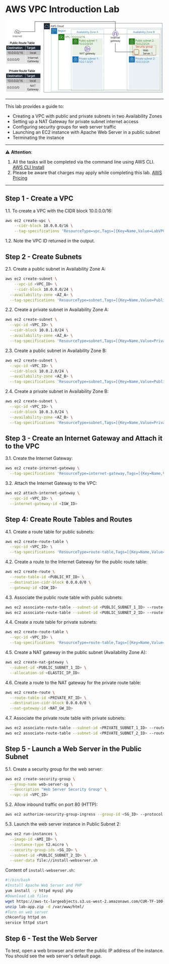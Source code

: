 # AWS VPC Introduction Lab

<div align="center">
  <img src="screenshot/architecture.jpg" width=""/>
</div>

---

This lab provides a guide to:
- Creating a VPC with public and private subnets in two Availability Zones
- Setting up a NAT Gateway for private subnet internet access
- Configuring security groups for web server traffic
- Launching an EC2 instance with Apache Web Server in a public subnet
- Terminating the instance
---  
⚠️ **Attention**: 
1. All the tasks will be completed via the command line using AWS CLI. [AWS CLI Install](https://docs.aws.amazon.com/cli/latest/userguide/getting-started-install.html)
2. Please be aware that charges may apply while completing this lab. [AWS Pricing](https://aws.amazon.com/pricing/)

---

## Step 1 - Create a VPC
1.1. To create a VPC with the CIDR block 10.0.0.0/16:
```bash
aws ec2 create-vpc \
	--cidr-block 10.0.0.0/16 \
	--tag-specifications 'ResourceType=vpc,Tags=[{Key=Name,Value=LabVPC}]'
```
1.2. Note the VPC ID returned in the output.

## Step 2 - Create Subnets
2.1. Create a public subnet in Availability Zone A:
```bash
aws ec2 create-subnet \
	--vpc-id <VPC_ID> \
	--cidr-block 10.0.0.0/24 \
  --availability-zone <AZ_A> \
  --tag-specifications 'ResourceType=subnet,Tags=[{Key=Name,Value=Public Subnet 1}]'
```
2.2. Create a private subnet in Availability Zone A:
```bash
aws ec2 create-subnet \
  --vpc-id <VPC_ID> \
  --cidr-block 10.0.1.0/24 \
  --availability-zone <AZ_A> \
  --tag-specifications 'ResourceType=subnet,Tags=[{Key=Name,Value=Private Subnet 1}]'
```
2.3. Create a public subnet in Availability Zone B:
```bash
aws ec2 create-subnet \
  --vpc-id <VPC_ID> \
  --cidr-block 10.0.2.0/24 \
  --availability-zone <AZ_B> \
  --tag-specifications 'ResourceType=subnet,Tags=[{Key=Name,Value=Public Subnet 2}]'
```
2.4. Create a private subnet in Availability Zone B:
```bash
aws ec2 create-subnet \
  --vpc-id <VPC_ID> \
  --cidr-block 10.0.3.0/24 \
  --availability-zone <AZ_B> \
  --tag-specifications 'ResourceType=subnet,Tags=[{Key=Name,Value=Private Subnet 2}]'
```
## Step 3 - Create an Internet Gateway and Attach it to the VPC
3.1. Create the Internet Gateway:
```bash
aws ec2 create-internet-gateway \
  --tag-specifications 'ResourceType=internet-gateway,Tags=[{Key=Name,Value=LabIGW}]'
```
3.2. Attach the Internet Gateway to the VPC:
```bash
aws ec2 attach-internet-gateway \
  --vpc-id <VPC_ID> \
  --internet-gateway-id <IGW_ID>
```

## Step 4: Create Route Tables and Routes
4.1. Create a route table for public subnets:
```bash
aws ec2 create-route-table \
  --vpc-id <VPC_ID> \
  --tag-specifications 'ResourceType=route-table,Tags=[{Key=Name,Value=Public Route Table}]'
```
4.2. Create a route to the Internet Gateway for the public route table:
```bash
aws ec2 create-route \
  --route-table-id <PUBLIC_RT_ID> \
  --destination-cidr-block 0.0.0.0/0 \
  --gateway-id <IGW_ID>
```
4.3. Associate the public route table with public subnets:
```bash
aws ec2 associate-route-table --subnet-id <PUBLIC_SUBNET_1_ID> --route-table-id <PUBLIC_RT_ID> 
aws ec2 associate-route-table --subnet-id <PUBLIC_SUBNET_2_ID> --route-table-id <PUBLIC_RT_ID>
```
4.4. Create a route table for private subnets:
```bash
aws ec2 create-route-table \
  --vpc-id <VPC_ID> \
  --tag-specifications 'ResourceType=route-table,Tags=[{Key=Name,Value=Private Route Table}]'
```
4.5. Create a NAT gateway in the public subnet (Availability Zone A):
```bash
aws ec2 create-nat-gateway \
  --subnet-id <PUBLIC_SUBNET_1_ID> \
  --allocation-id <ELASTIC_IP_ID>
```
4.6. Create a route to the NAT gateway for the private route table:
```bash
aws ec2 create-route \
  --route-table-id <PRIVATE_RT_ID> \
  --destination-cidr-block 0.0.0.0/0 \
  --nat-gateway-id <NAT_GW_ID>
```
4.7. Associate the private route table with private subnets:
```bash
aws ec2 associate-route-table --subnet-id <PRIVATE_SUBNET_1_ID> --route-table-id <PRIVATE_RT_ID> 
aws ec2 associate-route-table --subnet-id <PRIVATE_SUBNET_2_ID> --route-table-id <PRIVATE_RT_ID>
```

## Step 5 - Launch a Web Server in the Public Subnet 
5.1. Create a security group for the web server:
```bash
aws ec2 create-security-group \
  --group-name web-server-sg \
  --description "Web Server Security Group" \
  --vpc-id <VPC_ID>
```
5.2. Allow inbound traffic on port 80 (HTTP):
```bash
aws ec2 authorize-security-group-ingress --group-id <SG_ID> --protocol tcp --port 80 --cidr 0.0.0.0/0
```
5.3. Launch the web server instance in Public Subnet 2:
```bash
aws ec2 run-instances \
  --image-id <AMI_ID> \
  --instance-type t2.micro \
  --security-group-ids <SG_ID> \
  --subnet-id <PUBLIC_SUBNET_2_ID> \
  --user-data file://install-webserver.sh
```
Content of `install-webserver.sh`:
```bash
#!/bin/bash
#Install Apache Web Server and PHP
yum install -y httpd mysql php
#Download Lab files
wget https://aws-tc-largeobjects.s3.us-west-2.amazonaws.com/CUR-TF-100-RESTRT-1/267-lab-NF-build-vpc-web-server/s3/lab-app.zip
unzip lab-app.zip -d /var/www/html/
#Turn on web server
chkconfig httpd on
service httpd start
```
## Step 6 - Test the Web Server
To test, open a web browser and enter the public IP address of the instance. You should see the web server's default page.


